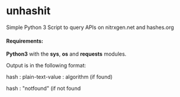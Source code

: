 # unhashit

Simple Python 3 Script to query APIs on nitrxgen.net and hashes.org

#### Requirements:
**Python3** with the **sys**, **os** and **requests** modules.




Output is in the following format:

hash : plain-text-value : algorithm (if found)

hash : "notfound" (if not found
